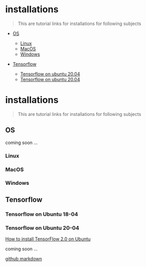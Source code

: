 # installations

> This are tutorial links for installations for following subjects

- [OS](#OS)

  - [Linux](#Linux)
  - [MacOS](#MacOS)
  - [Windows](#Windows)

- [Tensorflow](#Tensorflow)
  - [Tensorflow on ubuntu 20.04](#Tensorflow-on-Ubuntu-18-04)
  - [Tensorflow on ubuntu 20.04](#Tensorflow-on-Ubuntu-20-04)

# installations

> This are tutorial links for installations for following subjects

<!-- toc -->

## OS

coming soon ...

### Linux

### MacOS

### Windows

## Tensorflow

### Tensorflow on Ubuntu 18-04

### Tensorflow on Ubuntu 20-04

[How to install TensorFlow 2.0 on Ubuntu]

coming soon ...

[github markdown]

[//]: # "These are reference links used in the body of this note and get stripped out when the markdown processor does its job. There is no need to format nicely because it shouldn't be seen. Thanks SO - http://stackoverflow.com/questions/4823468/store-comments-in-markdown-syntax"
[how to install tensorflow 2.0 on ubuntu]: https://www.pyimagesearch.com/2019/12/09/how-to-install-tensorflow-2-0-on-ubuntu/
[github markdown]: https://guides.github.com/pdfs/markdown-cheatsheet-online.pdf

